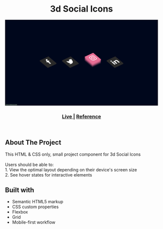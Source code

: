 <h1 align="center">3d Social Icons</h1>

![Design preview for the 3d Social Icon](./img/project-preview.png)

<div align="center">
  <h3>
    <a href="https://gh0stfreak.github.io/Blogr-landing-page-main/" color="white" target="_blank">
      Live
    </a>
  <span> | 
    </span>    <a href="https://youtu.be/9Z5J72bHGqQ?si=hXX3V1v80GaJhcSd" target="_blank">
      Reference
    </a>
  </h3>
</div>
<br>

## About The Project

<p>This HTML & CSS only, small project component for 3d Social Icons
<br><br>Users should be able to:
<br>1. View the optimal layout depending on their device's screen size
<br>2. See hover states for interactive elements</p>

## Built with

- Semantic HTML5 markup
- CSS custom properties
- Flexbox
- Grid
- Mobile-first workflow
